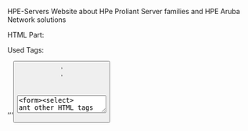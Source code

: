 HPE-Servers
Website about HPe Proliant Server families and HPE Aruba Network solutions 

HTML Part:

Used Tags:
<p>,<a>,<submit>,<button>,</br>,<h1><h2><img><textarea><form><select>
ant other HTML tags

Semanthic Tags:
<head><body><header><main><div><section><footer>

Og Tags:
"og:title"
"og:url"
"og:type"
"og:description"
"og:image"

CSS part:
flashboxes(flex-direction,justify-contnet),
madiaquerries(@media screen and ),
box models;
postions(sticky,fixed,absolute),

Comment:
I had no much dedicated time for this homework (was too busy at work).
Tried too use as much material as i remembered from our lessons .
Hope UI/UX is not as awfull as i think it is :D 

Dun't Judge toos trictly

Thanks in advance for the review.

c) Copyright Gor Sharoyan 2020
